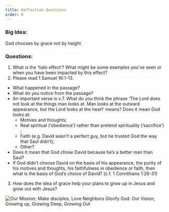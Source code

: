 ```yaml
---
title: Reflection Questions
order: 6
---
```


### Big Idea: 
God chooses by grace not by height. 

### Questions:
1. What is the ‘halo effect’? What might be some examples you’ve seen or when you have been impacted by this effect? 
2. Please read 1 Samuel 16:1-13. 
  - What happened in the passage?
  - What do you notice from the passage? 
  - An important verse is v.7. What do you think the phrase ‘The Lord does not look at the things man looks at. Man looks at the outward appearance, but the Lord looks at the heart’ means? Does it mean God looks at: 
    - Motives and thoughts;  
    - Real spiritual (‘obedience’) rather than pretend spirituality )‘sacrifice’) ;
    - Faith (e.g. David wasn’t a perfect guy, but he trusted God the way that Saul didn’t); 
    - Other? 
  - Does it mean that God chose David because he’s a better man than Saul? 
  - If God didn’t choose David on the basis of his appearance, the purity of his motives and thoughts, his faithfulness in obedience or faith, then what is the basis of God’s choice of David? (c.f. 1 Corinthians 1:26-31)
3. How does the idea of grace help your plans to grow up in Jesus and grow out with Jesus? 



![Our Mission; Make disciples, Love Neighbors Glorify God. Our Vision; Growing up, Growing Deep, Growing Out](https://raw.githubusercontent.com/stgeorgeshurstville/bulletin/main/images/upload.JPG)
